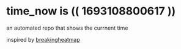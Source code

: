 # time_now is (( 1693108800617 ))

an automated repo that shows the currnent time

inspired by [breakingheatmap](https://github.com/breakingheatmap/breakingheatmap)
